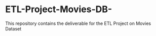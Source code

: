 # ETL-Project-Movies-DB-
This repository contains the deliverable for the ETL Project on Movies Dataset
